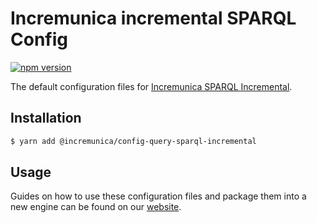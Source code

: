 # Incremunica incremental SPARQL Config

[![npm version](https://badge.fury.io/js/%40incremunica%2Fconfig-query-sparql-incremental.svg)](https://www.npmjs.com/package/@incremunica/config-query-sparql-incremental)

The default configuration files for [Incremunica SPARQL Incremental](https://github.com/comunica/incremunica/tree/master/engines/query-sparql-incremental).

## Installation

```bash
$ yarn add @incremunica/config-query-sparql-incremental
```

## Usage

Guides on how to use these configuration files and package them into a new engine can be found on our [website](https://comunica.dev/docs/modify/).
